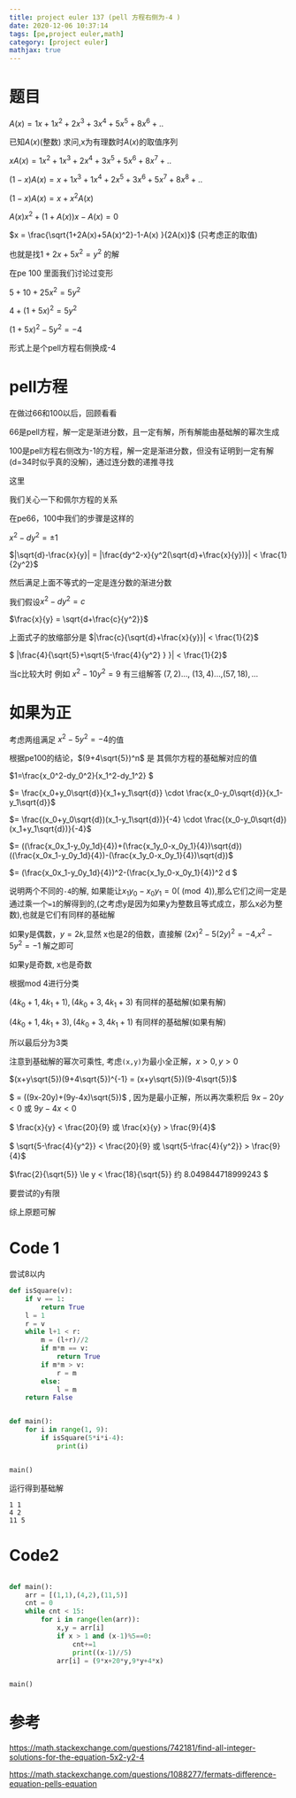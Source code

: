 ```yaml
---
title: project euler 137 (pell 方程右侧为-4 )
date: 2020-12-06 10:37:14
tags: [pe,project euler,math]
category: [project euler]
mathjax: true
---
```


# 题目

$A(x) = 1x + 1x^2 + 2x^3+ 3x^4+5x^5+8x^6+..$

已知$A(x)$(整数) 求问,x为有理数时$A(x)$的取值序列

$xA(x) = 1x^2 + 1x^3 + 2x^4+ 3x^5+5x^6+8x^7+..$

$(1-x)A(x) = x + 1x^3 + 1x^4 + 2x^5+ 3x^6+5x^7+8x^8+..$

$(1-x)A(x) = x + x^2A(x)$

$A(x)x^2 +(1+A(x))x - A(x) = 0$

$x = \frac{\sqrt{1+2A(x)+5A(x)^2}-1-A(x) }{2A(x)}$ (只考虑正的取值)

也就是找$1+2x+5x^2=y^2$ 的解

在pe 100 里面我们讨论过变形

$5+10+25x^2=5y^2$

$4+(1+5x)^2=5y^2$

$(1+5x)^2-5y^2=-4$

形式上是个pell方程右侧换成-4

# pell方程

在做过66和100以后，回顾看看

66是pell方程，解一定是渐进分数，且一定有解，所有解能由基础解的幂次生成

100是pell方程右侧改为-1的方程，解一定是渐进分数，但没有证明到一定有解(d=34时似乎真的没解)，通过连分数的递推寻找

这里


我们关心一下和佩尔方程的关系

在pe66，100中我们的步骤是这样的

$x^2-d y^2 = \pm 1$

$|\sqrt{d}-\frac{x}{y}| = |\frac{dy^2-x}{y^2(\sqrt{d}+\frac{x}{y})}| < \frac{1}{2y^2}$

然后满足上面不等式的一定是连分数的渐进分数

我们假设$x^2-dy^2 = c$

$\frac{x}{y} = \sqrt{d+\frac{c}{y^2}}$

上面式子的放缩部分是 $|\frac{c}{\sqrt{d}+\frac{x}{y}}| < \frac{1}{2}$

$ |\frac{4}{\sqrt{5}+\sqrt{5-\frac{4}{y^2} } }| < \frac{1}{2}$

当c比较大时 例如 $x^2-10y^2=9$ 有三组解答 $(7,2)...$, $(13,4)...$,$(57,18),...$

# 如果为正

考虑两组满足 $x^2-5y^2=-4$的值

根据pe100的结论，$(9+4\sqrt{5})^n$ 是 其佩尔方程的基础解对应的值

$1=\frac{x_0^2-dy_0^2}{x_1^2-dy_1^2} $

$= \frac{x_0+y_0\sqrt{d}}{x_1+y_1\sqrt{d}} \cdot \frac{x_0-y_0\sqrt{d}}{x_1-y_1\sqrt{d}}$

$= \frac{(x_0+y_0\sqrt{d})(x_1-y_1\sqrt{d})}{-4} \cdot \frac{(x_0-y_0\sqrt{d})(x_1+y_1\sqrt{d})}{-4}$

$= ((\frac{x_0x_1-y_0y_1d}{4})+(\frac{x_1y_0-x_0y_1}{4})\sqrt{d})((\frac{x_0x_1-y_0y_1d}{4})-(\frac{x_1y_0-x_0y_1}{4})\sqrt{d})$

$= (\frac{x_0x_1-y_0y_1d}{4})^2-(\frac{x_1y_0-x_0y_1}{4})^2 d $

说明两个不同的`-4`的解, 如果能让$x_1y_0-x_0y_1 = 0 (\pmod 4)$,那么它们之间一定是通过乘一个`=1`的解得到的,(之考虑y是因为如果y为整数且等式成立，那么x必为整数),也就是它们有同样的基础解

如果y是偶数，$y = 2k$,显然 x也是2的倍数，直接解 $(2x)^2-5(2y)^2=-4$,$x^2-5y^2=-1$ 解之即可

如果y是奇数, x也是奇数

根据mod 4进行分类

$(4k_0+1,4k_1+1) ,(4k_0+3,4k_1+3)$ 有同样的基础解(如果有解) 

$(4k_0+1,4k_1+3) ,(4k_0+3,4k_1+1)$ 有同样的基础解(如果有解)

所以最后分为3类

注意到基础解的幂次可乘性, 考虑`(x,y)`为最小全正解，$x>0,y>0$

$(x+y\sqrt{5})(9+4\sqrt{5})^{-1} = (x+y\sqrt{5})(9-4\sqrt{5})$

$ = ((9x-20y)+(9y-4x)\sqrt{5})$ , 因为是最小正解，所以再次乘积后 $9x-20y < 0$ 或 $9y-4x<0$

$ \frac{x}{y} < \frac{20}{9} 或  \frac{x}{y} > \frac{9}{4}$ 

$ \sqrt{5-\frac{4}{y^2}} < \frac{20}{9} 或  \sqrt{5-\frac{4}{y^2}} > \frac{9}{4}$ 

$\frac{2}{\sqrt{5}} \le y < \frac{18}{\sqrt{5}} 约 8.049844718999243 $

要尝试的y有限

综上原题可解

# Code 1

尝试8以内

```py
def isSquare(v):
    if v == 1:
        return True
    l = 1
    r = v
    while l+1 < r:
        m = (l+r)//2
        if m*m == v:
            return True
        if m*m > v:
            r = m
        else:
            l = m
    return False


def main():
    for i in range(1, 9):
        if isSquare(5*i*i-4):
            print(i)


main()
```

运行得到基础解

```
1 1
4 2
11 5
```

# Code2

```py

def main():
    arr = [(1,1),(4,2),(11,5)]
    cnt = 0
    while cnt < 15:
        for i in range(len(arr)):
            x,y = arr[i]
            if x > 1 and (x-1)%5==0:
                cnt+=1
                print((x-1)//5)
            arr[i] = (9*x+20*y,9*y+4*x)


main()
```







# 参考

https://math.stackexchange.com/questions/742181/find-all-integer-solutions-for-the-equation-5x2-y2-4

https://math.stackexchange.com/questions/1088277/fermats-difference-equation-pells-equation


